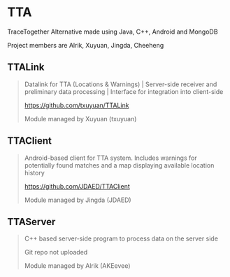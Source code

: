 # TTA
TraceTogether Alternative made using Java, C++, Android and MongoDB

Project members are Alrik, Xuyuan, Jingda, Cheeheng



## TTALink
> Datalink for TTA (Locations &amp; Warnings) | Server-side receiver and preliminary data processing | Interface for integration into client-side
> 
> https://github.com/txuyuan/TTALink
> 
> Module managed by Xuyuan (txuyuan)
>

## TTAClient
> Android-based client for TTA system. Includes warnings for potentially found matches and a map displaying available location history
> 
> https://github.com/JDAED/TTAClient
> 
> Module managed by Jingda (JDAED)
>

## TTAServer
> C++ based server-side program to process data on the server side
> 
> Git repo not uploaded
> 
> Module managed by Alrik (AKEevee)
> 
